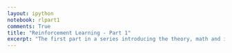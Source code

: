 ```yaml
---
layout: ipython
notebook: rlpart1
comments: True
title: "Reinforcement Learning - Part 1"
excerpt: "The first part in a series introducing the theory, math and implementation details of reinforcement learning algorithms using Python. Here we introduce the topic with a very simple RL problem, the n-armed bandit problem."
---
```

